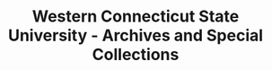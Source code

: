 ---
layout: repo
title: "Western Connecticut State University - Archives and Special Collections"
id: 6518
permalink: repos/6518/
---